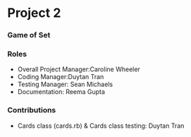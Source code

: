 # Project 2
### Game of Set

### Roles
* Overall Project Manager:Caroline Wheeler
* Coding Manager:Duytan Tran
* Testing Manager: Sean Michaels  
* Documentation: Reema Gupta

### Contributions
* Cards class (cards.rb) & Cards class testing: Duytan Tran
